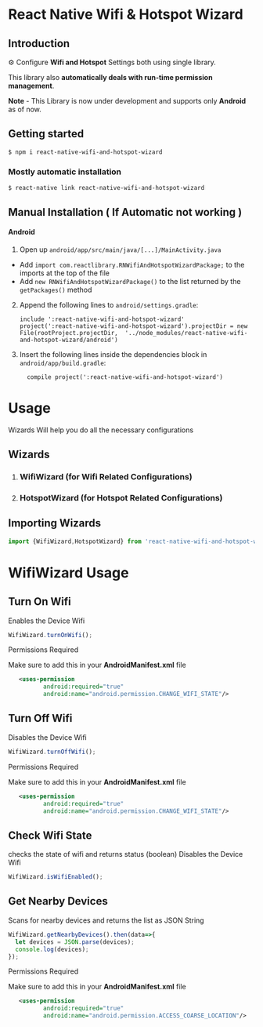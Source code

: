 
# React Native Wifi & Hotspot Wizard

## Introduction

⚙️ Configure **Wifi and Hotspot** Settings both using single library. 

This library also **automatically deals with run-time permission management**.

**Note** - This Library is now under development and supports only **Android** as of now.

## Getting started

`$ npm i react-native-wifi-and-hotspot-wizard`

### Mostly automatic installation

`$ react-native link react-native-wifi-and-hotspot-wizard`


## Manual Installation ( If Automatic not working )

#### Android

1. Open up `android/app/src/main/java/[...]/MainActivity.java`
  - Add `import com.reactlibrary.RNWifiAndHotspotWizardPackage;` to the imports at the top of the file
  - Add `new RNWifiAndHotspotWizardPackage()` to the list returned by the `getPackages()` method
2. Append the following lines to `android/settings.gradle`:
  	```
  	include ':react-native-wifi-and-hotspot-wizard'
  	project(':react-native-wifi-and-hotspot-wizard').projectDir = new File(rootProject.projectDir, 	'../node_modules/react-native-wifi-and-hotspot-wizard/android')
  	```
3. Insert the following lines inside the dependencies block in `android/app/build.gradle`:
  	```
      compile project(':react-native-wifi-and-hotspot-wizard')
  	```


# Usage

Wizards Will help you do all the necessary configurations

##  Wizards
1. ###  **WifiWizard** (for Wifi Related Configurations)
2. ### **HotspotWizard** (for Hotspot Related Configurations)

## Importing Wizards
```javascript
import {WifiWizard,HotspotWizard} from 'react-native-wifi-and-hotspot-wizard';
```

# WifiWizard Usage

## Turn On Wifi

Enables the Device Wifi 
```javascript
WifiWizard.turnOnWifi();
```

Permissions Required

Make sure to add this in your **AndroidManifest.xml** file
```xml
   <uses-permission
          android:required="true"
          android:name="android.permission.CHANGE_WIFI_STATE"/>
```
## Turn Off Wifi
Disables the Device Wifi 
```javascript
WifiWizard.turnOffWifi();
```

Permissions Required

Make sure to add this in your **AndroidManifest.xml** file
```xml
   <uses-permission
          android:required="true"
          android:name="android.permission.CHANGE_WIFI_STATE"/>
```

## Check Wifi State

checks the state of wifi and returns status (boolean)
Disables the Device Wifi 

```javascript
WifiWizard.isWifiEnabled();
```



## Get Nearby Devices

Scans for nearby devices and returns the list as JSON String
```javascript
WifiWizard.getNearbyDevices().then(data=>{
  let devices = JSON.parse(devices);
  console.log(devices);
});
```

Permissions Required


Make sure to add this in your **AndroidManifest.xml** file
```xml
   <uses-permission
          android:required="true"
          android:name="android.permission.ACCESS_COARSE_LOCATION"/>
```